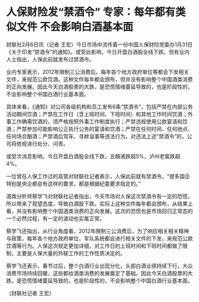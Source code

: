 # 人保财险发“禁酒令” 专家：每年都有类似文件 不会影响白酒基本面

财联社2月6日讯（记者
王宏）今日市场中流传着一份中国人保财险党委办1月31日《关于印发“禁酒令”的通知》。或受此影响，今日开盘白酒股全线下跌。但有业内人士指出，人保此前就发布过禁酒令。

业内专家表示，2012年限制三公消费后，每年各个地方政府单位等都会下发相关文件，来规范公款饮酒。这种文件每年都会颁布，但并没有影响整个中国酒类消费的正向发展。因此今天白酒股票的大跌，是恐慌情绪蔓延导致的，也是阶段性的，不会影响整个中国白酒行业基本面。

具体来看，《通知》对公司各级机构和员工发布6条“禁酒令”，包括严禁在内部公务活动期间饮酒；严禁在工作日（含上班时间、下班时间）和其他工作时间饮酒；外事工作确需饮酒的，须严格按照外事工作制度执行；严禁违规使用公款宴请和饮酒；严禁参加可能影响公正执行公务的宴请和饮酒；严禁在任何时间、任何地点、任何场合酗酒；严禁酒后驾车、寻衅滋事等违法行为。对违法上述“禁酒令”的，公司将依规进行处分、问责。

或受次消息影响，今日开盘白酒股全线下跌，五粮液跌超5%，泸州老窖跌超4%。

一位曾在人保工作过的高管对财联社记者表示，人保此前就有禁酒令。“很多国企特别是央企都会有这样的要求，都是根据纪委要求指定的。”

酒类分析师蔡学飞对财联社记者指出，今天市场对人保这次禁酒令有一定的恐慌，所以带来了观望态度，导致白酒股下跌。实际上这种文件每年都会颁布，从结果上看，并没有影响整个中国酒类消费的正向发展。这次的恐慌也是市场回归正常态的一个必然过程，有一定的波动也实属正常。

蔡学飞还指出，从行业角度看，2012年限制三公消费后，为了响应相关相关精神与政策，每年各个地方政府单位、军队系统都会进行相关文件的下发，来规范公款饮酒等行为。人保这次规定更加详细，对工作日的上班时间和下班时间都做了限制，主要是人保大量的外联工作的工作性质决定的。

蔡学飞还表示，春节过后，整个白酒行业出现分化，头部白酒业绩持续下行，大众消费市场持续回暖，这些都给酒类消费的发展奠定了基础。因此今天白酒股票的大跌，是恐慌情绪蔓延导致的，也是阶段性的，不会影响整个中国白酒行业基本面。

（财联社记者 王宏）

